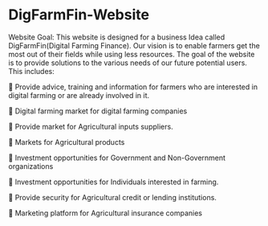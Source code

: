 # DigFarmFin-Website
Website Goal: This website is designed for a business Idea called DigFarmFin(Digital Farming Finance). 
Our vision is to enable farmers get the most out of their fields while using less resources. 
The goal of the website is to provide solutions to the various needs of our future potential users. This includes:

 Provide advice, training and information for farmers who are interested in digital farming or are already involved in it.

 Digital farming market for digital farming companies

 Provide market for Agricultural inputs suppliers.

 Markets for Agricultural products

 Investment opportunities for Government and Non-Government organizations

 Investment opportunities for Individuals interested in farming.

 Provide security for Agricultural credit or lending institutions.

 Marketing platform for Agricultural insurance companies
